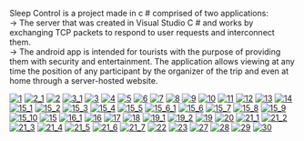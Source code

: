 
Sleep Control is a project made in c # comprised of two applications: <br />
-> The server that was created in Visual Studio C # and works by exchanging TCP packets to respond to 
user requests and interconnect them. <br />
-> The android app is intended for tourists with the purpose of providing them with security and 
entertainment. The application allows viewing at any time the position of any participant by the organizer
of the trip and even at home through a server-hosted website.

<a href="https://ibb.co/cLucWx"><img src="https://preview.ibb.co/kv8RPH/1.png" alt="1" border="0"></a>
<a href="https://ibb.co/jTRPBx"><img src="https://preview.ibb.co/m9kvJc/2_1.png" alt="2_1" border="0"></a>
<a href="https://ibb.co/iQsmPH"><img src="https://preview.ibb.co/bDmrrx/2.png" alt="2" border="0"></a>
<a href="https://ibb.co/kRcxWx"><img src="https://preview.ibb.co/jdaUdc/3_1.png" alt="3_1" border="0"></a>
<a href="https://ibb.co/df2xWx"><img src="https://preview.ibb.co/i46PBx/3.png" alt="3" border="0"></a>
<a href="https://ibb.co/kY2aJc"><img src="https://preview.ibb.co/coL6PH/4.png" alt="4" border="0"></a>
<a href="https://ibb.co/cre0jH"><img src="https://preview.ibb.co/h70Udc/5.png" alt="5" border="0"></a>
<a href="https://ibb.co/iAHmPH"><img src="https://preview.ibb.co/h8Y4Bx/6.png" alt="6" border="0"></a>
<a href="https://ibb.co/btrPBx"><img src="https://preview.ibb.co/nLa6PH/7.jpg" alt="7" border="0"></a>
<a href="https://ibb.co/hxC34H"><img src="https://preview.ibb.co/gZ3AjH/8.png" alt="8" border="0"></a>
<a href="https://ibb.co/cBw7Wx"><img src="https://preview.ibb.co/kH3nWx/9.png" alt="9" border="0"></a>
<a href="https://ibb.co/n0fCyc"><img src="https://preview.ibb.co/cDF1rx/10.png" alt="10" border="0"></a>
<a href="https://ibb.co/ntiXyc"><img src="https://preview.ibb.co/kCQ1rx/11.png" alt="11" border="0"></a>
<a href="https://ibb.co/iwqZBx"><img src="https://preview.ibb.co/nJBKdc/12.png" alt="12" border="0"></a>
<a href="https://ibb.co/ceObPH"><img src="https://preview.ibb.co/gYaCyc/13.jpg" alt="13" border="0"></a>
<a href="https://ibb.co/je8nWx"><img src="https://preview.ibb.co/jA0edc/14.png" alt="14" border="0"></a>
<a href="https://ibb.co/cNCLjH"><img src="https://preview.ibb.co/fg6fjH/15_1.jpg" alt="15_1" border="0"></a>
<a href="https://ibb.co/jLecWx"><img src="https://preview.ibb.co/cjPpdc/15_2.png" alt="15_2" border="0"></a>
<a href="https://ibb.co/h9EY4H"><img src="https://preview.ibb.co/gjNxWx/15_3.jpg" alt="15_3" border="0"></a>
<a href="https://ibb.co/gPZ0jH"><img src="https://preview.ibb.co/mQUY4H/15_4.jpg" alt="15_4" border="0"></a>
<a href="https://ibb.co/dBucWx"><img src="https://preview.ibb.co/jay4Bx/15_5.jpg" alt="15_5" border="0"></a>
<a href="https://ibb.co/nDLvJc"><img src="https://preview.ibb.co/d5UY4H/15_6_1.jpg" alt="15_6_1" border="0"></a>
<a href="https://ibb.co/habrrx"><img src="https://preview.ibb.co/cp6D4H/15_6.jpg" alt="15_6" border="0"></a>
<a href="https://ibb.co/jmXWrx"><img src="https://preview.ibb.co/ePCmPH/15_7.jpg" alt="15_7" border="0"></a>
<a href="https://ibb.co/nsVvJc"><img src="https://preview.ibb.co/j3kjBx/15_8.jpg" alt="15_8" border="0"></a>
<a href="https://ibb.co/jfN9dc"><img src="https://preview.ibb.co/dP1fjH/15_9.jpg" alt="15_9" border="0"></a>
<a href="https://ibb.co/dYGD4H"><img src="https://preview.ibb.co/hdSLjH/15_10.jpg" alt="15_10" border="0"></a>
<a href="https://ibb.co/nHVedc"><img src="https://preview.ibb.co/kaSQJc/15.png" alt="15" border="0"></a>
<a href="https://ibb.co/kO4Brx"><img src="https://preview.ibb.co/nwfjBx/16_1.png" alt="16_1" border="0"></a>
<a href="https://ibb.co/dCWrrx"><img src="https://preview.ibb.co/jcaHWx/16.png" alt="16" border="0"></a>
<a href="https://ibb.co/d6LUdc"><img src="https://preview.ibb.co/mpJFJc/17.png" alt="17" border="0"></a>
<a href="https://ibb.co/nc9cWx"><img src="https://preview.ibb.co/idxmPH/18.jpg" alt="18" border="0"></a>
<a href="https://ibb.co/iYjpdc"><img src="https://preview.ibb.co/d9eNyc/19_1.jpg" alt="19_1" border="0"></a>
<a href="https://ibb.co/msORPH"><img src="https://preview.ibb.co/negD4H/19_2.png" alt="19_2" border="0"></a>
<a href="https://ibb.co/fFoXyc"><img src="https://preview.ibb.co/hnP5Jc/19.png" alt="19" border="0"></a>
<a href="https://ibb.co/ecpuBx"><img src="https://preview.ibb.co/jtAO4H/20.png" alt="20" border="0"></a>
<a href="https://ibb.co/iwhaJc"><img src="https://preview.ibb.co/eg4pdc/21_1.png" alt="21_1" border="0"></a>
<a href="https://ibb.co/b1epdc"><img src="https://preview.ibb.co/mvnxWx/21_2.png" alt="21_2" border="0"></a>
<a href="https://ibb.co/fuSaJc"><img src="https://preview.ibb.co/dNr2yc/21_3.png" alt="21_3" border="0"></a>
<a href="https://ibb.co/i0P0jH"><img src="https://preview.ibb.co/juQjBx/21_4.png" alt="21_4" border="0"></a>
<a href="https://ibb.co/kTnaJc"><img src="https://preview.ibb.co/nGo4Bx/21_5.png" alt="21_5" border="0"></a>
<a href="https://ibb.co/dYQUdc"><img src="https://preview.ibb.co/fyJ4Bx/21_6.png" alt="21_6" border="0"></a>
<a href="https://ibb.co/hZEY4H"><img src="https://preview.ibb.co/g2e0jH/21_7.png" alt="21_7" border="0"></a>
<a href="https://ibb.co/dznmPH"><img src="https://preview.ibb.co/jXJt4H/22.jpg" alt="22" border="0"></a>
<a href="https://ibb.co/fJRPBx"><img src="https://preview.ibb.co/ghaHWx/23.png" alt="23" border="0"></a>
<a href="https://ibb.co/cqiRPH"><img src="https://preview.ibb.co/icxmPH/27.png" alt="27" border="0"></a>
<a href="https://ibb.co/jRWrrx"><img src="https://preview.ibb.co/czz0jH/28.png" alt="28" border="0"></a>
<a href="https://ibb.co/ck6fjH"><img src="https://preview.ibb.co/nA6fjH/29.png" alt="29" border="0"></a>
<a href="https://ibb.co/dL5jBx"><img src="https://preview.ibb.co/jj9Brx/30.png" alt="30" border="0"></a>
